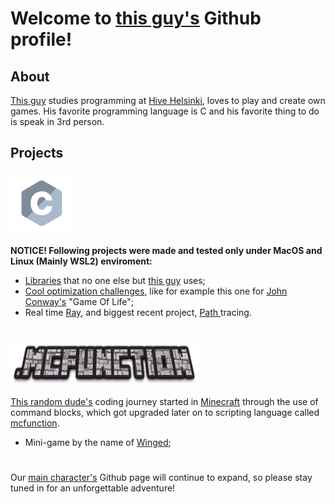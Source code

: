 # Welcome to <a href="https://github.com/Alforofous" target="_blank">this guy's</a> Github profile!

## About
<a href="https://github.com/Alforofous" target="_blank">This guy</a> studies programming at <a href="https://www.hive.fi/en/" target="_blank">Hive Helsinki</a>, loves to play and create own games. His favorite programming language is C and his favorite thing to do is speak in 3rd person.

## Projects
<img src="c.svg" width="100" height="100"></img>

**__NOTICE! Following projects were made and tested only under MacOS and Linux (Mainly WSL2) enviroment:__**

  - <a href="https://github.com/Alforofous/dm_bdf_render" target="_blank"> Libraries</a> that no one else but <a href="https://github.com/Alforofous" target="_blank">this guy</a> uses;
  - <a href="https://github.com/Alforofous/game_of_life" target="_blank">Cool optimization challenges</a>, like for example this one for <a href="https://en.wikipedia.org/wiki/Conway%27s_Game_of_Life" target="_blank">John Conway's</a> "Game Of Life";
  - Real time <a href="https://github.com/Alforofous/RTv1.git" target="_blank">Ray</a>, and biggest recent project, <a href="https://github.com/NikoGardziella/RayTracer" target="_blank">Path </a>tracing.

# 
<img src="mcfunction.png" width="300" height="70"></img>

<a href="https://github.com/Alforofous" target="_blank">This random dude's</a> coding journey started in <a href="https://minecraft.net" target="_blank">Minecraft</a> through the use of command blocks, which got upgraded later on to scripting language called <a href="https://minecraft.fandom.com/wiki/Function_(Java_Edition)" target="_blank">mcfunction</a>.

  - Mini-game by the name of <a href="https://github.com/Eluant/Winged.git" target="_blank">Winged</a>;
# 

Our <a href="https://github.com/Alforofous" target="_blank">main character's</a> Github page will continue to expand, so please stay tuned in for an unforgettable adventure!
